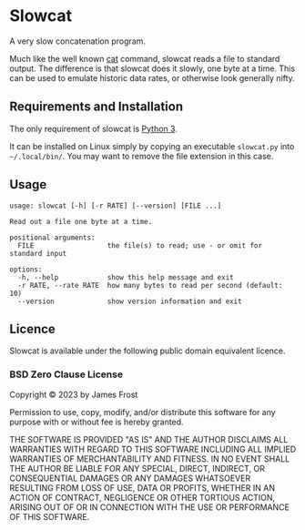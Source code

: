 # Slowcat

A very slow concatenation program.

Much like the well known [cat](https://en.wikipedia.org/wiki/Cat_(Unix))
command, slowcat reads a file to standard output. The difference is that slowcat
does it slowly, one byte at a time. This can be used to emulate historic data
rates, or otherwise look generally nifty.

## Requirements and Installation

The only requirement of slowcat is [Python 3](https://www.python.org).

It can be installed on Linux simply by copying an executable `slowcat.py` into
`~/.local/bin/`. You may want to remove the file extension in this case.

## Usage

```text
usage: slowcat [-h] [-r RATE] [--version] [FILE ...]

Read out a file one byte at a time.

positional arguments:
  FILE                  the file(s) to read; use - or omit for standard input

options:
  -h, --help            show this help message and exit
  -r RATE, --rate RATE  how many bytes to read per second (default: 10)
  --version             show version information and exit
```

## Licence

Slowcat is available under the following public domain equivalent licence.

### BSD Zero Clause License

Copyright © 2023 by James Frost

Permission to use, copy, modify, and/or distribute this software for any purpose
with or without fee is hereby granted.

THE SOFTWARE IS PROVIDED "AS IS" AND THE AUTHOR DISCLAIMS ALL WARRANTIES WITH
REGARD TO THIS SOFTWARE INCLUDING ALL IMPLIED WARRANTIES OF MERCHANTABILITY AND
FITNESS. IN NO EVENT SHALL THE AUTHOR BE LIABLE FOR ANY SPECIAL, DIRECT,
INDIRECT, OR CONSEQUENTIAL DAMAGES OR ANY DAMAGES WHATSOEVER RESULTING FROM LOSS
OF USE, DATA OR PROFITS, WHETHER IN AN ACTION OF CONTRACT, NEGLIGENCE OR OTHER
TORTIOUS ACTION, ARISING OUT OF OR IN CONNECTION WITH THE USE OR PERFORMANCE OF
THIS SOFTWARE.
